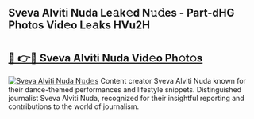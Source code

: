 ## Sveva Alviti Nuda Le𝚊k𝚎d N𝚞𝚍es - Part-dHG Photos Vid𝚎o Le𝚊ks HVu2H

# <h2><a href="http://fbbpqi7.evod.top/?m=Sveva+Alviti+Nuda">🔗 👉🔴 Sveva Alviti Nuda Vid𝚎o Ph𝚘t𝚘s</a></h2>

[![Sveva Alviti Nuda N𝚞d𝚎s](https://i.imgur.com/8V9OHl7.gif)](http://fbbpqi7.evod.top/?m=Sveva+Alviti+Nuda)
Content creator Sveva Alviti Nuda known for their dance-themed performances and lifestyle snippets. Distinguished journalist Sveva Alviti Nuda, recognized for their insightful reporting and contributions to the world of journalism. 

